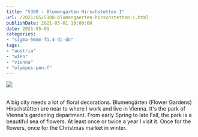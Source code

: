 ```yaml
---
title: "5308 - Blumengärten Hirschstetten I"
url: /2021/05/5308-blumengaerten-hirschstetten-i.html
publishDate: 2021-05-01 18:00:00
date: 2021-05-01
categories:
- "sigma-56mm-f1.4-dc-dn"
tags:
- "austria"
- "wien"
- "vienna"
- "olympus-pen-f"
---
```

<div class="container">
<div class="center"><a target="_blank" href="https://d25zfm9zpd7gm5.cloudfront.net/1200x1200/2019/20190421_154628_lr.jpg"><img class="webfeedsFeaturedVisual" src="https://d25zfm9zpd7gm5.cloudfront.net/0600x0600/2019/20190421_154628_lr.jpg" /></a></div>
</div>
<br />

A big city needs a lot of floral decorations. Blumengärten
(Flower Gardens) Hirschstätten are near to where I work and
live in Vienna. It's the park of Vienna's gardening
department. From early Spring to late Fall, the park is a
beautiful sea of flowers. At least once or twice a year I
visit it. Once for the flowers, once for the Christmas
market in winter.
